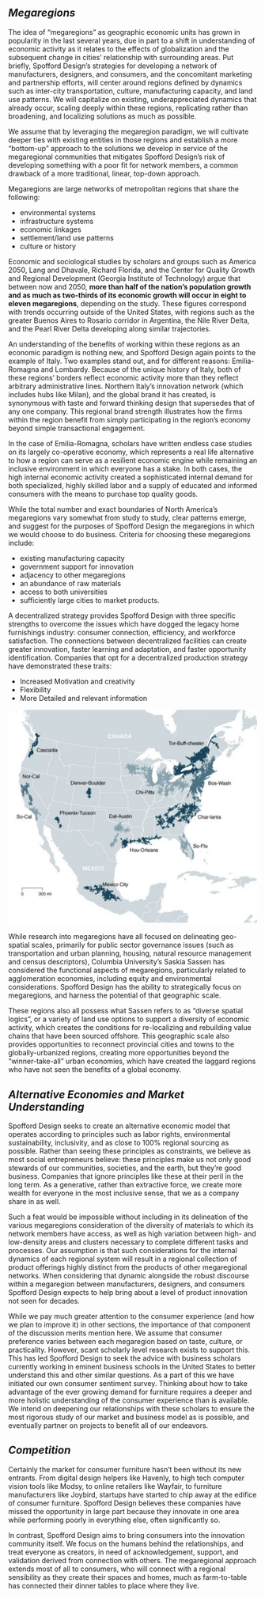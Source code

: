 ## *Megaregions*
The idea of “megaregions” as geographic economic units has grown in popularity in the last several years, due in part to a shift in understanding of economic activity as it relates to the effects of globalization and the subsequent change in cities’ relationship with surrounding areas. Put briefly, Spofford Design’s strategies for developing a network of manufacturers, designers, and consumers, and the concomitant marketing and partnership efforts, will center around regions defined by dynamics such as inter-city transportation, culture, manufacturing capacity, and land use patterns. We will capitalize on existing, underappreciated dynamics that already occur, scaling deeply within these regions, replicating rather than broadening, and localizing solutions as much as possible.

We assume that by leveraging the megaregion paradigm, we will cultivate deeper ties with existing entities in those regions and establish a more “bottom-up” approach to the solutions we develop in service of the megaregional communities that mitigates Spofford Design’s risk of developing something with a poor fit for network members, a common drawback of a more traditional, linear, top-down approach.

Megaregions are large networks of metropolitan regions that share the following:
* environmental systems
* infrastructure systems
* economic linkages
* settlement/land use patterns
* culture or history

Economic and sociological studies by scholars and groups such as America 2050, Lang and Dhavale, Richard Florida, and the Center for Quality Growth and Regional Development (Georgia Institute of Technology) argue that between now and 2050, **more than half of the nation’s population growth and as much as two-thirds of its economic growth will occur in eight to eleven megaregions**, depending on the study. These figures correspond with trends occurring outside of the United States, with regions such as the greater Buenos Aires to Rosario corridor in Argentina, the Nile River Delta, and the Pearl River Delta developing along similar trajectories.

An understanding of the benefits of working within these regions as an economic paradigm is nothing new, and Spofford Design again points to the example of Italy. Two examples stand out, and for different reasons: Emilia-Romagna and Lombardy. Because of the unique history of Italy, both of these regions’ borders reflect economic activity more than they reflect arbitrary administrative lines. Northern Italy’s innovation network (which includes hubs like Milan), and the global brand it has created, is synonymous with taste and forward thinking design that supersedes that of any one company. This regional brand strength illustrates how the firms within the region benefit from simply participating in the region’s economy beyond simple transactional engagement.

In the case of Emilia-Romagna, scholars have written endless case studies on its largely co-operative economy, which represents a real life alternative to how a region can serve as a resilient economic engine while remaining an inclusive environment in which everyone has a stake. In both cases, the high internal economic activity created a sophisticated internal demand for both specialized, highly skilled labor and a supply of educated and informed consumers with the means to purchase top quality goods.

While the total number and exact boundaries of North America’s megaregions vary somewhat from study to study, clear patterns emerge, and suggest for the purposes of Spofford Design the megaregions in which we would choose to do business. Criteria for choosing these megaregions include:
* existing manufacturing capacity
* government support for innovation
* adjacency to other megaregions
* an abundance of raw materials
* access to both universities
* sufficiently large cities to market products.

A decentralized strategy provides Spofford Design with three specific strengths to overcome the issues which have dogged the legacy home furnishings industry: consumer connection, efficiency, and workforce satisfaction. The connections between decentralized facilities can create greater innovation, faster learning and adaptation, and faster opportunity identification. Companies that opt for a decentralized production strategy have demonstrated these traits:
* Increased Motivation and creativity
* Flexibility
* More Detailed and relevant information

![Richard Florida Megaregions](./florida-map.png "Megaregions, courtesy of Richard Florida")

While research into megaregions have all focused on delineating geo-spatial scales, primarily for public sector governance issues (such as transportation and urban planning, housing, natural resource management and census descriptors), Columbia University’s Saskia Sassen has considered the functional aspects of megaregions, particularly related to agglomeration economies, including equity and environmental considerations. Spofford Design has the ability to strategically focus on megaregions, and harness the potential of that geographic scale.

These regions also all possess what Sassen refers to as “diverse spatial logics”, or a variety of land use options to support a diversity of economic activity, which creates the conditions for re-localizing and rebuilding value chains that have been sourced offshore. This geographic scale also provides opportunities to reconnect provincial cities and towns to the globally-urbanized regions, creating more opportunities beyond the “winner-take-all” urban economies, which have created the laggard regions who have not seen the benefits of a global economy.

## *Alternative Economies and Market Understanding*
Spofford Design seeks to create an alternative economic model that operates according to principles such as labor rights, environmental sustainability, inclusivity, and as close to 100% regional sourcing as possible. Rather than seeing these principles as constraints, we believe as most social entrepreneurs believe: these principles make us not only good stewards of our communities, societies, and the earth, but they’re good business. Companies that ignore principles like these at their peril in the long term. As a generative, rather than extractive force, we create more wealth for everyone in the most inclusive sense, that we as a company share in as well.

Such a feat would be impossible without including in its delineation of the various megaregions consideration of the diversity of materials to which its network members have access, as well as high variation between high- and low-density areas and clusters necessary to complete different tasks and processes. Our assumption is that such considerations for the internal dynamics of each regional system will result in a regional collection of product offerings highly distinct from the products of other megaregional networks. When considering that dynamic alongside the robust discourse within a megaregion between manufacturers, designers, and consumers Spofford Design expects to help bring about a level of product innovation not seen for decades.

While we pay much greater attention to the consumer experience (and how we plan to improve it) in other sections, the importance of that component of the discussion merits mention here. We assume that consumer preference varies between each megaregion based on taste, culture, or practicality. However, scant scholarly level research exists to support this. This has led Spofford Design to seek the advice with business scholars currently working in eminent business schools in the United States to better understand this and other similar questions. As a part of this we have initiated our own consumer sentiment survey. Thinking about how to take advantage of the ever growing demand for furniture requires a deeper and more holistic understanding of the consumer experience than is available. We intend on deepening our relationships with these scholars to ensure the most rigorous study of our market and business model as is possible, and eventually partner on projects to benefit all of our endeavors.

## *Competition*
Certainly the market for consumer furniture hasn’t been without its new entrants. From digital design helpers like Havenly, to high tech computer vision tools like Modsy, to online retailers like Wayfair, to furniture manufacturers like Joybird, startups have started to chip away at the edifice of consumer furniture. Spofford Design believes these companies have missed the opportunity in large part because they innovate in one area while performing poorly in everything else, often significantly so.

In contrast, Spofford Design aims to bring consumers into the innovation community itself. We focus on the humans behind the relationships, and treat everyone as creators, in need of acknowledgement, support, and validation derived from connection with others. The megaregional approach extends most of all to consumers, who will connect with a regional sensibility as they create their spaces and homes, much as farm-to-table has connected their dinner tables to place where they live.
